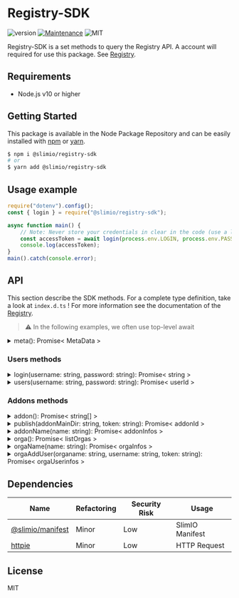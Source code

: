 # Registry-SDK
![version](https://img.shields.io/badge/version-0.1.0-blue.svg)
[![Maintenance](https://img.shields.io/badge/Maintained%3F-yes-green.svg)](https://github.com/SlimIO/is/commit-activity)
![MIT](https://img.shields.io/github/license/mashape/apistatus.svg)

Registry-SDK is a set methods to query the Registry API. A account will required for use this package. See [Registry](https://github.com/SlimIO/Registry).

## Requirements
- Node.js v10 or higher

## Getting Started

This package is available in the Node Package Repository and can be easily installed with [npm](https://docs.npmjs.com/getting-started/what-is-npm) or [yarn](https://yarnpkg.com).

```bash
$ npm i @slimio/registry-sdk
# or
$ yarn add @slimio/registry-sdk
```

## Usage example
```js
require("dotenv").config();
const { login } = require("@slimio/registry-sdk");

async function main() {
    // Note: Never store your credentials in clear in the code (use a local .env file).
    const accessToken = await login(process.env.LOGIN, process.env.PASSWORD);
    console.log(accessToken);
}
main().catch(console.error);
```

## API
This section describe the SDK methods. For a complete type definition, take a look at `index.d.ts` !
For more information see the documentation of the [Registry](https://github.com/SlimIO/Registry).

> ⚠️ In the following examples, we often use top-level await


<details><summary>meta(): Promise< MetaData ></summary>
<br />

Return the registry metadata. For the moment only the **uptime** property is available.

```js
const { meta } = require("@slimio/registry-sdk");

const { uptime } = await meta();
console.log(uptime);
```
</details>

### Users methods

<details><summary>login(username: string, password: string): Promise< string ></summary>
<br />

Authenticate a user and get an AccessToken string. This token will be required as argument by some of the other SDK methods.

```js
require("dotenv").config();
const { login } = require("@slimio/registry-sdk");

async function main() {
    // Note: Never store your credentials in clear in the code (use a local .env file).
    const accessToken = await login(process.env.LOGIN, process.env.PASSWORD);
    console.log("Your access token: ", accessToken);
}
main().catch(console.error);
```
</details>

<details><summary>users(username: string, password: string): Promise< userId ></summary>
<br />

Create a new user with a new ID.
```js
const { users } = require("@slimio/registry-sdk");

const { userId } = users("newUsername", "newPassword");

// Return a new ID
console.log(userId);
```
</details>

### Addons methods

<details><summary>addon(): Promise< string[] ></summary>
<br />

Get all available addons on the requested registry. This method return an Array of string containing addons names.
```js
const { addon } = require("@slimio/registry-sdk");

const addons = await addon();
console.log(addons);
```
</details>

<details><summary>publish(addonMainDir: string, token: string): Promise< addonId ></summary>
<br />

Create or update an Addon release. This endpoint require an AccessToken.

>⚠️ publish() to need that your main directory must contain package.json and slimio.toml files !

```js
// Example :

const { login, publish } = require("@slimio/registry-sdk");

const myToken = await login("admin", "admin147");
const { addonId } = await publish(__dirname, myToken);

// Return the Id of the new addon
console.log(addonId);
```
</details>

<details><summary>addonName(name: string): Promise< addonInfos ></summary>
<br />

Get a given addon by his name.
```js
const { addonName } = require("@slimio/registry-sdk");

// Example
const { description, updateAt } = await addonName("memory");

console.log(description, updateAt);
```

This method return an object with all addon's informations. See [Registry](https://github.com/SlimIO/Registry) for more details.
</details>

<details><summary>orga(): Promise< listOrgas ></summary>
<br />

Get all organisations.

```js
const { orga } = require("@slimio/registry-sdk");

// Example
const organisations = await orga();
const organisationsName = Object.keys(organisations);

// List organisations
console.log(organisationsName);
```

This method returns an object where each key represents an organization.
</details>

<details><summary>orgaName(name: string): Promise< orgaInfos ></summary>
<br />

Get an organisation by his name.

```js
const { orgaName } = require("@slimio/registry-sdk");

// Example
const { users } = await orgaName("SlimIO");

    console.log("This organisation contains the following users :");
    for (const user of users) {
        console.log(`- ${user.username}`);
    }
}
```

This method return an object with all organisation's informations. See [Registry](https://github.com/SlimIO/Registry) for more details.
</details>

<details><summary>orgaAddUser(organame: string, username: string, token: string): Promise< orgaUserinfos ></summary>
<br />

Add a user to an organisation. This endpoint require an AccessToken.

```js
const { users, login, orgaAddUser } = require("@slimio/registry-sdk");

// Example
// If the user to add desn't exist in the database, create this.
await users("newUsername", "newPassword");

const myToken = await login("myUsername", "myPassword");
const { createdAt, userId } = await orgaAddUser("orgaName", "newUsername", myToken);

console.log(createdAt, userId);
```
>⚠️ Only Organisation owner can use this method.

This method return an object with the registration informations.

</details>

## Dependencies

|Name|Refactoring|Security Risk|Usage|
|---|---|---|---|
|[@slimio/manifest](https://github.com/SlimIO/Manifester#readme)|Minor|Low|SlimIO Manifest|
|[httpie](https://github.com/lukeed/httpie#readme)|Minor|Low|HTTP Request|

## License
MIT
